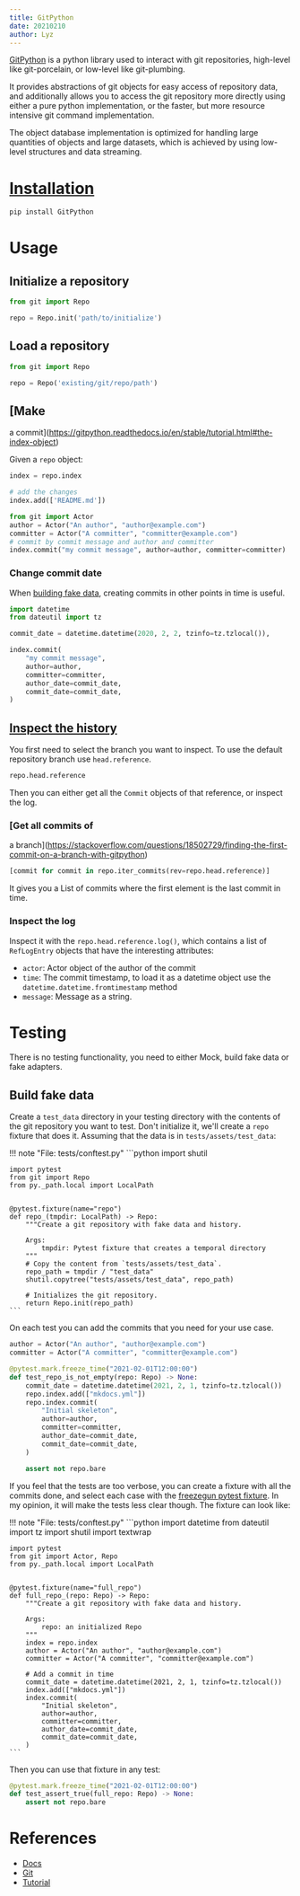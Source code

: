 ```yaml
---
title: GitPython
date: 20210210
author: Lyz
---
```


[GitPython](https://gitpython.readthedocs.io) is a python library used to
interact with git repositories, high-level like git-porcelain, or low-level like
git-plumbing.

It provides abstractions of git objects for easy access of repository data, and
additionally allows you to access the git repository more directly using either
a pure python implementation, or the faster, but more resource intensive git
command implementation.

The object database implementation is optimized for handling large quantities of
objects and large datasets, which is achieved by using low-level structures and
data streaming.

# [Installation](https://gitpython.readthedocs.io/en/stable/intro.html#installing-gitpython)

```bash
pip install GitPython
```

# Usage

## Initialize a repository

```python
from git import Repo

repo = Repo.init('path/to/initialize')
```

## Load a repository

```python
from git import Repo

repo = Repo('existing/git/repo/path')
```

## [Make
a commit](https://gitpython.readthedocs.io/en/stable/tutorial.html#the-index-object)

Given a `repo` object:

```python
index = repo.index

# add the changes
index.add(['README.md'])

from git import Actor
author = Actor("An author", "author@example.com")
committer = Actor("A committer", "committer@example.com")
# commit by commit message and author and committer
index.commit("my commit message", author=author, committer=committer)
```

### Change commit date

When [building fake data](#build-fake-data), creating commits in other points in
time is useful.

```python
import datetime
from dateutil import tz

commit_date = datetime.datetime(2020, 2, 2, tzinfo=tz.tzlocal()),

index.commit(
    "my commit message",
    author=author,
    committer=committer,
    author_date=commit_date,
    commit_date=commit_date,
)
```

## [Inspect the history](https://gitpython.readthedocs.io/en/stable/tutorial.html#examining-references)

You first need to select the branch you want to inspect. To use the default
repository branch use `head.reference`.

```python
repo.head.reference
```

Then you can either get all the `Commit` objects of that reference, or inspect
the log.

### [Get all commits of
a branch](https://stackoverflow.com/questions/18502729/finding-the-first-commit-on-a-branch-with-gitpython)

```python
[commit for commit in repo.iter_commits(rev=repo.head.reference)]
```

It gives you a List of commits where the first element is the last commit in
time.


### Inspect the log

Inspect it with the `repo.head.reference.log()`, which contains a list of
`RefLogEntry` objects that have the interesting attributes:

* `actor`: Actor object of the author of the commit
* `time`: The commit timestamp, to load it as a datetime object use the
    `datetime.datetime.fromtimestamp` method
* `message`: Message as a string.

# Testing

There is no testing functionality, you need to either Mock, build fake data or
fake adapters.

## Build fake data

Create a `test_data` directory in your testing directory with the contents of
the git repository you want to test. Don't initialize it, we'll create a `repo`
fixture that does it. Assuming that the data is in `tests/assets/test_data`:

!!! note "File: tests/conftest.py"
    ```python
    import shutil

    import pytest
    from git import Repo
    from py._path.local import LocalPath


    @pytest.fixture(name="repo")
    def repo_(tmpdir: LocalPath) -> Repo:
        """Create a git repository with fake data and history.

        Args:
            tmpdir: Pytest fixture that creates a temporal directory
        """
        # Copy the content from `tests/assets/test_data`.
        repo_path = tmpdir / "test_data"
        shutil.copytree("tests/assets/test_data", repo_path)

        # Initializes the git repository.
        return Repo.init(repo_path)
    ```

On each test you can add the commits that you need for your use case.

```python
author = Actor("An author", "author@example.com")
committer = Actor("A committer", "committer@example.com")

@pytest.mark.freeze_time("2021-02-01T12:00:00")
def test_repo_is_not_empty(repo: Repo) -> None:
    commit_date = datetime.datetime(2021, 2, 1, tzinfo=tz.tzlocal())
    repo.index.add(["mkdocs.yml"])
    repo.index.commit(
        "Initial skeleton",
        author=author,
        committer=committer,
        author_date=commit_date,
        commit_date=commit_date,
    )

    assert not repo.bare
```

If you feel that the tests are too verbose, you can create a fixture with all
the commits done, and select each case with the [freezegun pytest
fixture](pytest.md#freezegun). In my opinion, it will make the tests less clear
though. The fixture can look like:

!!! note "File: tests/conftest.py"
    ```python
    import datetime
    from dateutil import tz
    import shutil
    import textwrap

    import pytest
    from git import Actor, Repo
    from py._path.local import LocalPath


    @pytest.fixture(name="full_repo")
    def full_repo_(repo: Repo) -> Repo:
        """Create a git repository with fake data and history.

        Args:
            repo: an initialized Repo
        """
        index = repo.index
        author = Actor("An author", "author@example.com")
        committer = Actor("A committer", "committer@example.com")

        # Add a commit in time
        commit_date = datetime.datetime(2021, 2, 1, tzinfo=tz.tzlocal())
        index.add(["mkdocs.yml"])
        index.commit(
            "Initial skeleton",
            author=author,
            committer=committer,
            author_date=commit_date,
            commit_date=commit_date,
        )
    ```

Then you can use that fixture in any test:

```python
@pytest.mark.freeze_time("2021-02-01T12:00:00")
def test_assert_true(full_repo: Repo) -> None:
    assert not repo.bare
```

# References

* [Docs](https://gitpython.readthedocs.io)
* [Git](https://github.com/gitpython-developers/GitPython)
* [Tutorial](https://gitpython.readthedocs.io/en/stable/tutorial.html#tutorial-label)
